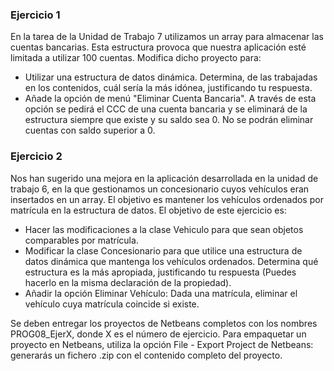 ### Ejercicio 1

En la tarea de la Unidad de Trabajo 7 utilizamos un array para almacenar las cuentas bancarias. Esta estructura provoca que nuestra aplicación esté limitada a utilizar 100 cuentas. Modifica dicho proyecto para:

- Utilizar una estructura de datos dinámica. Determina, de las trabajadas en los contenidos, cuál sería la más idónea, justificando tu respuesta.
- Añade la opción de menú "Eliminar Cuenta Bancaria". A través de esta opción se pedirá el CCC de una cuenta bancaria y se eliminará de la estructura siempre que existe y su saldo sea 0. No se podrán eliminar cuentas con saldo superior a 0.

### Ejercicio 2

Nos han sugerido una mejora en la aplicación desarrollada en la unidad de trabajo 6, en la que gestionamos un concesionario cuyos vehículos eran insertados en un array. El objetivo es mantener los vehículos ordenados por matrícula en la estructura de datos. El objetivo de este ejercicio es:

- Hacer las modificaciones a la clase Vehiculo para que sean objetos comparables por matrícula.
- Modificar la clase Concesionario para que utilice una estructura de datos dinámica que mantenga los vehículos ordenados. Determina qué estructura es la más apropiada, justificando tu respuesta (Puedes hacerlo en la misma declaración de la propiedad).
- Añadir la opción Eliminar Vehículo: Dada una matrícula, eliminar el vehículo cuya matrícula coincide si existe.

Se deben entregar los proyectos de Netbeans completos con los nombres PROG08_EjerX, donde X es el número de ejercicio. Para empaquetar un proyecto en Netbeans, utiliza la opción File - Export Project de Netbeans: generarás un fichero .zip con el contenido completo del proyecto.

